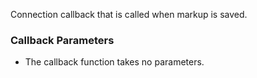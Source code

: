 Connection callback that is called when markup is saved.

### Callback Parameters
- The callback function takes no parameters.